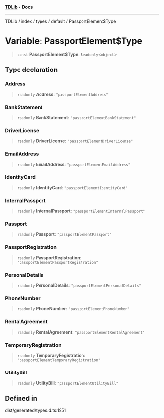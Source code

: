 [**TDLib**](../../../../../../README.md) • **Docs**

***

[TDLib](../../../../../../modules.md) / [index](../../../../../README.md) / [types](../../../README.md) / [default](../README.md) / PassportElement$Type

# Variable: PassportElement$Type

> `const` **PassportElement$Type**: `Readonly`\<`object`\>

## Type declaration

### Address

> `readonly` **Address**: `"passportElementAddress"`

### BankStatement

> `readonly` **BankStatement**: `"passportElementBankStatement"`

### DriverLicense

> `readonly` **DriverLicense**: `"passportElementDriverLicense"`

### EmailAddress

> `readonly` **EmailAddress**: `"passportElementEmailAddress"`

### IdentityCard

> `readonly` **IdentityCard**: `"passportElementIdentityCard"`

### InternalPassport

> `readonly` **InternalPassport**: `"passportElementInternalPassport"`

### Passport

> `readonly` **Passport**: `"passportElementPassport"`

### PassportRegistration

> `readonly` **PassportRegistration**: `"passportElementPassportRegistration"`

### PersonalDetails

> `readonly` **PersonalDetails**: `"passportElementPersonalDetails"`

### PhoneNumber

> `readonly` **PhoneNumber**: `"passportElementPhoneNumber"`

### RentalAgreement

> `readonly` **RentalAgreement**: `"passportElementRentalAgreement"`

### TemporaryRegistration

> `readonly` **TemporaryRegistration**: `"passportElementTemporaryRegistration"`

### UtilityBill

> `readonly` **UtilityBill**: `"passportElementUtilityBill"`

## Defined in

dist/generated/types.d.ts:1951
